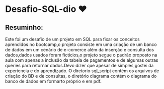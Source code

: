 # Desafio-SQL-dio ❤️

## Resuminho:
Este foi um desafio de um projeto em SQL para fixar os conceitos aprendidos no bootcamp,o projeto consiste em uma criação de um banco de dados em um cenário de e-comerce além da inserção e consulta dos dados,dados usados foram ficticios,o projeto segue o padrão proposto na aula com apenas a inclusão da tabela de pagamentos e de algumas outras queries para retornar dados.Devo dizer que apesar de simples,gostei da experiencia e do aprendizado.
O diretorio sql_script contém os arquivos de criação do BD e de consultas, o diretório diagrama contém o diagrama do banco de dados em formarto próprio e em pdf.
